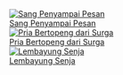 <!DOCTYPE html>
<html>
<head>
<meta charset="UTF-8">
	<meta name="viewport" content="width=device-width, initial-scale=1.0">
	<meta name="author" content="mnafisalmukhdi1">
	<meta property="og:image" content="https://nafis1.my.id/cdn/files/banner-large.png">
	<title>{{page.title}}</title>
	<script src="https://cdn.tailwindcss.com"></script>
	<link rel="stylesheet" href="https://fonts.googleapis.com/icon?family=Material+Icons" media="all">
	<link rel="shortcut icon" href="https://nafis1.my.id/favicon.ico" type="image/x-icon">
	<link rel="icon" href="https://nafis1.my.id/favicon.ico" type="image/x-icon">
</head>
<body>

<div class="relative flex flex-wrap p-3 gap-8">
<!--Sang Penyampai Pesan-->
<div class="max-w-lg shrink-0 snap-center">
<a href="https://story.nafis1.my.id/sang-penyampai-pesan/">
<img class="aspect-[9/14] w-40 shrink-0 rounded-lg bg-white object-cover shadow-xl" src="https://mnafisalmukhdi1.github.io/cdn/works/spp-new.png" alt="Sang Penyampai Pesan">
<div class="block truncate w-40">Sang Penyampai Pesan</div>
</a>
</div>

<!--Pria Bertopeng dari Surga-->
<div class="max-w-lg shrink-0 snap-center">
<a href="https://story.nafis1.my.id/pria-bertopeng-dari-surga/">
<img class="aspect-[9/14] w-40 shrink-0 rounded-lg bg-white object-cover shadow-xl" src="https://mnafisalmukhdi1.github.io/cdn/works/pbds.jpg" alt="Pria Bertopeng dari Surga">
<div class="block truncate w-40">Pria Bertopeng dari Surga</div>
</a>
</div>

<!--Lembayung Senja-->
<div class="max-w-lg shrink-0 snap-center">
<a href="https://story.nafis1.my.id/lembayung-senja/">
<img class="aspect-[9/14] w-40 shrink-0 rounded-lg bg-white object-cover shadow-xl" src="https://mnafisalmukhdi1.github.io/cdn/works/ls.jpg" alt="Lembayung Senja">
<div class="block truncate w-40">Lembayung Senja</div>
</a>
</div>

</div>

</body>
</html>
